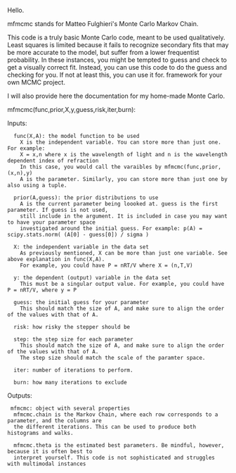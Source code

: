 Hello.

mfmcmc stands for Matteo Fulghieri's Monte Carlo Markov Chain. 

This code is a truly basic Monte Carlo code, meant to be used qualitatively. Least squares is limited because it fails to recognize secondary fits that may be more accurate to the model, but suffer from a lower frequentist probability. In these instances, you might be tempted to guess and check to get a visually correct fit. Instead, you can use this code to do the guess and checking for you. If not at least this, you can use it for. framework for your own MCMC project. 

I will also provide here the documentation for my home-made Monte Carlo. 

mfmcmc(func,prior,X,y,guess,risk,iter,burn):

  Inputs:
      
      func(X,A): the model function to be used
        X is the independent variable. You can store more than just one. For example:
        X = x,n where x is the wavelength of light and n is the wavelength dependent index of refraction
        In this case, you would call the varaibles by mfmcmc(func,prior,(x,n),y)
        A is the parameter. Similarly, you can store more than just one by also using a tuple. 
        
      prior(A,guess): the prior distributions to use
        A is the current parameter being loooked at. guess is the first parameter. If guess is not used, 
        still include in the argument. It is included in case you may want to have your parameter space
        investigated around the initial guess. For example: p(A) = scipy.stats.norm( (A[0] - guess[0]) / sigma )
        
      X: the independent variable in the data set
        As previously mentioned, X can be more than just one variable. See above explanation in func(X,A).
        For example, you could have P = nRT/V where X = (n,T,V)
        
      y: the dependent (output) variable in the data set
        This must be a singular output value. For example, you could have P = nRT/V, where y = P
        
      guess: the initial guess for your parameter
        This should match the size of A, and make sure to align the order of the values with that of A.
        
      risk: how risky the stepper should be
     
      step: the step size for each parameter
        This should match the size of A, and make sure to align the order of the values with that of A. 
        The step size should match the scale of the paramter space. 
      
      iter: number of iterations to perform. 
      
      burn: how many iterations to exclude
      
      
        
  Outputs:
    
     mfmcmc: object with several properties
      mfmcmc.chain is the Markov Chain, where each row corresponds to a parameter, and the columns are 
      the different iterations. This can be used to produce both histograms and walks. 
      
      mfmcmc.theta is the estimated best parameters. Be mindful, however, because it is often best to
      interpret yourself. This code is not sophisticated and struggles with multimodal instances
      
      
      
      
      
      
      
